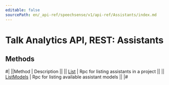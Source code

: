 ```yaml
---
editable: false
sourcePath: en/_api-ref/speechsense/v1/api-ref/Assistants/index.md
---
```


# Talk Analytics API, REST: Assistants

## Methods

#|
||Method | Description ||
|| [List](list.md) | Rpc for listing assistants in a project ||
|| [ListModels](listModels.md) | Rpc for listing available assistant models ||
|#